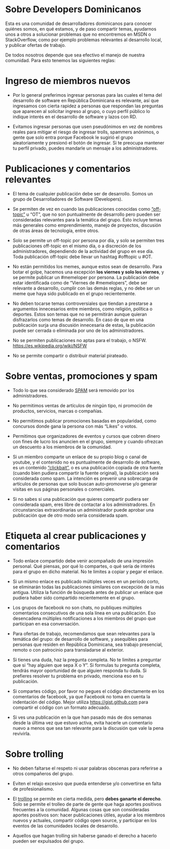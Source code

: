 # Sobre Developers Dominicanos

Esta es una comunidad de desarrolladores dominicanos para conocer quiénes somos, en qué estamos, y de paso compartir temas, ayudarnos unos a otros a solucionar problemas que no encontremos en MSDN o StackOverflow, como por ejemplo problemas relevantes al desarrollo local, y publicar ofertas de trabajo.

De todos nosotros depende que sea efectivo el manejo de nuestra comunidad. Para esto tenemos las siguientes reglas:

# Ingreso de miembros nuevos

- Por lo general preferimos ingresar personas para las cuales el tema del desarrollo de software en República Dominicana es relevante, así que ingresamos con cierta rapidez a personas que respondan las preguntas que aparecen al solicitar ingreso al grupo, o cuyo perfil público lo indique interés en el desarrollo de software y lazos con RD.

- Evitamos ingresar personas que usen pseudónimos en vez de nombres reales para mitigar el riesgo de ingresar trolls, spammers anónimos, o gente que solo entra porque Facebook le sugirió el grupo aleatoriamente y presionó el botón de ingresar. Si te preocupa mantener tu perfil privado, puedes mandarle un mensaje a los administradores.

# Publicaciones y comentarios relevantes

- El tema de cualquier publicación debe ser de desarrollo. Somos un grupo de Desarrolladores de Software (Developers).

- Se permiten de vez en cuando las publicaciones conocidas como [“off-topic”](https://es.wikipedia.org/wiki/Off_topic) u “OT”, que no son puntualmente de desarrollo pero pueden ser consideradas relevantes para la temática del grupo. Esto incluye temas más generales como emprendimiento, manejo de proyectos, discusión de otras áreas de tecnología, entre otros. 

- Solo se permite un off-topic por persona por día, y solo se permiten tres publicaciones off-topic en el mismo día, o a discreción de los administradores, dependiendo de la actividad del grupo en ese día. Toda publicación off-topic debe llevar un hashtag #offtopic u #OT.

- No están permitidos los memes, aunque estos sean de desarrollo. Para botar el golpe, hacemos una excepción **los viernes y solo los viernes**, y se permite publicar un ‪#memeloper‬ por persona. La publicación debe estar identificada como de “Viernes de #memelopers”, debe ser relevante a desarrollo, cumplir con las demás reglas, y no debe ser un meme que haya sido publicado en el grupo recientemente.

- No deben tocarse temas controversiales que tiendan a prestarse a argumentos innecesarios entre miembros, como religión, política o deportes. Estos son temas que no se permitirán aunque quieran disfrazarlos como temas de desarrollo. En caso de que en una publicación surja una discusión innecesaria de estas, la publicación puede ser cerrada o eliminada por uno de los administradores.

- No se permiten publicaciones no aptas para el trabajo, o NSFW. https://es.wikipedia.org/wiki/NSFW

- No se permite compartir o distribuir material pirateado.

# Sobre ventas, promociones y spam

- Todo lo que sea considerado [SPAM](https://es.wikipedia.org/wiki/Spam) será removido por los administradores.

- No permitimos ventas de artículos de ningún tipo, ni promoción de productos, servicios, marcas o compañías.

- No permitimos publicar promociones basadas en popularidad, como concursos donde gana la persona con más “Likes” o votos.

- Permitimos que organizadores de eventos y cursos que cobren dinero con fines de lucro los anuncien en el grupo, siempre y cuando ofrezcan un descuento a los miembros de la comunidad.

- Si un miembro comparte un enlace de su propio blog o canal de youtube, y el contenido no es puntualmente de desarrollo de software, es un contenido [“clickbait”](https://es.wikipedia.org/wiki/Clickbait), o es una publicación copiada de otra fuente (cuando bien pudiera compartir la fuente original), la publicación será considerada como spam. La intención es prevenir una sobrecarga de artículos de personas que solo buscan auto-promoverse y/o generar visitas en sus páginas personales o comerciales.

- Si no sabes si una publicación que quieres compartir pudiera ser considerada spam, eres libre de contactar a los administradores. En circunstancias extraordinarias un administrador puede aprobar una publicación que de otro modo sería considerada spam.

# Etiqueta al crear publicaciones y comentarios

- Todo enlace compartido debe venir acompañado de una impresión personal. Qué piensas, por qué lo compartes, o qué sería de interés para el grupo en dicho material. No te limites a copiar y pegar el enlace.

- Si un mismo enlace es publicado múltiples veces en un período corto, se eliminarán todas las publicaciones similares con excepción de la más antigua. Utiliza la función de búsqueda antes de publicar un enlace que pudiera haber sido compartido recientemente en el grupo.

- Los grupos de facebook no son chats, no publiques múltiples comentarios consecutivos de una sola línea en una publicación. Eso desencadena múltiples notificaciones a los miembros del grupo que participan en esa conversación.

- Para ofertas de trabajo, recomendamos que sean relevantes para la temática del grupo: de desarrollo de software, y asequibles para personas que residen en República Dominicana, sea trabajo presencial, remoto o con patrocinio para transladarse al exterior.

- Si tienes una duda, haz la pregunta completa. No te limites a preguntar que si “hay alguien que sepa X o Y”. Si formulas tu pregunta completa, tendrás mayor oportunidad de que alguien responda tu duda. Si prefieres resolver tu problema en privado, menciona eso en tu publicación.

- Si compartes código, por favor no pegues el código directamente en los comentarios de facebook, ya que Facebook no toma en cuenta la indentación del código. Mejor utiliza https://gist.github.com para compartir el código con un formato adecuado.

- Si ves una publicación en la que han pasado más de dos semanas desde la última vez que estuvo activa, evita hacerle un comentario nuevo a menos que sea tan relevante para la discusión que vale la pena revivirla.

# Sobre trolling

- No deben faltarse el respeto ni usar palabras obscenas para referirse a otros compañeros del grupo.

- Eviten el relajo excesivo que pueda entenderse y/o convertirse en falta de profesionalismo.

- El [trolling](https://es.wikipedia.org/wiki/Trol_(Internet)) se permite en cierta medida, pero **debes ganarte el derecho**. Solo se permite el trolleo de parte de gente que haga aportes positivos frecuentes a la comunidad. Algunas cosas que son consideradas aportes positivos son: hacer publicaciones útiles, ayudar a los miembros nuevos y actuales, compartir código open source, y participar en los eventos de las comunidades locales de desarrollo.

- Aquellos que hagan trolling sin haberse ganado el derecho a hacerlo pueden ser expulsados del grupo.
